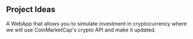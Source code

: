 ## Project Ideas
A WebApp that allows you to simulate investment in cryptocurrency where we will use CoinMarketCap's crypto API and make it updated.